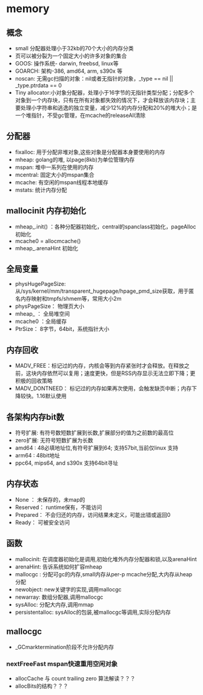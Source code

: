 # memory

## 概念
- small 分配器处理小于32kb的70个大小的内存分类
- 页可以被分裂为一个固定大小的许多对象的集合
- GOOS: 操作系统- darwin, freebsd, linux等
- GOARCH: 架构-386, amd64, arm, s390x 等
- noscan: 无需gc扫描的对象：nil或者无指针的对象，_type == nil || _type.ptrdata == 0
- Tiny allocator:小对象分配器，处理小于16字节的无指针类型分配；分配多个对象到一个内存块，只有在所有对象都失效的情况下，才会释放该内存块；主要处理小字符串和逃逸的独立变量，减少12%的内存分配和20%的堆大小；是一个堆指针，不受gc管理，在mcache的releaseAll清除

## 分配器

- fixalloc: 用于分配非堆对象,这些对象是分配器本身要使用的内存
- mheap: golang的堆, 以page(8kb)为单位管理内存 
- mspan: 堆中一系列在使用的内存
- mcentral: 固定大小的mspan集合
- mcache: 有空闲的mspan线程本地缓存
- mstats: 统计内存分配

## mallocinit 内存初始化
- mheap_.init() ：各种分配器初始化，central的spanclass初始化，pageAlloc初始化
- mcache0 = allocmcache()
- mheap_.arenaHint 初始化

## 全局变量
- physHugePageSize: 从/sys/kernel/mm/transparent_hugepage/hpage_pmd_size获取，用于匿名内存映射和tmpfs/shmem等，常用大小2m
- physPageSize： 物理页大小
- mheap_ ： 全局堆空间
- mcache0 ：全局缓存
- PtrSize： 8字节，64bit，系统指针大小
## 内存回收
- MADV_FREE：标记过的内存，内核会等到内存紧张时才会释放。在释放之前，这块内存依然可以复用；速度更快，但是RSS内存显示无法立即下降；更积极的回收策略
- MADV_DONTNEED： 标记过的内存如果再次使用，会触发缺页中断；内存下降较快。1.16默认使用

## 各架构内存bit数
- 符号扩展: 有符号数短数扩展到长数,扩展部分的值为之前数的最高位
- zero扩展: 无符号短数扩展为长数
- amd64 : 48必填地址位,有符号扩展到64; 支持57bit,当前仅linux 支持
- arm64 : 48bit地址
- ppc64, mips64, and s390x 支持64bit寻址

## 内存状态
- None ： 未保存的，未map的
- Reserved： runtime保有，不能访问
- Prepared： 不会归还的内存，访问结果未定义，可能出错或返回0
- Ready： 可被安全访问


## 函数
- mallocinit: 在调度器初始化是调用,初始化堆外内存分配器和锁,以及arenaHint
- arenaHint: 告诉系统如何扩容mheap
- mallocgc : 分配可gc的内存,small内存从per-p mcache分配,大内存从heap分配
- newobject: new关键字的实现,调用mallocgc
- newarray: 数组分配器,调用mallocgc
- sysAlloc: 分配大内存,调用mmap
- persistentalloc: sysAlloc的包装,被mallocgc等调用,实际分配内存

## mallocgc
- _GCmarktermination阶段不允许分配内存

### nextFreeFast mspan快速重用空闲对象
- allocCache 与 count trailing zero 算法解读？？？
- allocBits的结构？？？
